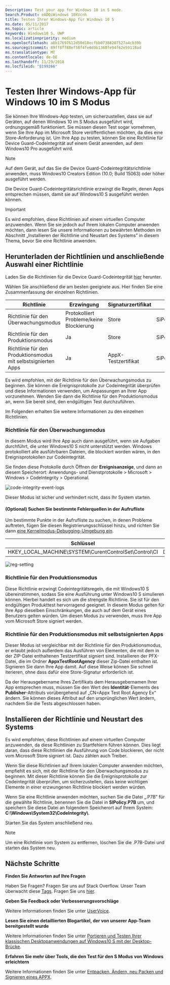 ```yaml
---
Description: Test your app for Windows 10 in S mode.
Search.Product: eADQiWindows 10XVcnh
title: Testen Ihrer Windows-App für Windows 10 S
ms.date: 05/11/2017
ms.topic: article
keywords: Windows10 S, UWP
ms.localizationpriority: medium
ms.openlocfilehash: a8b17697612d50d10ecfbb07388207527a4cb39b
ms.sourcegitcommit: 89ff8ff88ef58f4fe6d3b1368fe94f62e59118ad
ms.translationtype: MT
ms.contentlocale: de-DE
ms.lasthandoff: 11/29/2018
ms.locfileid: "8199266"
---
```

# <a name="test-your-windows-app-for-windows-10-in-s-mode"></a>Testen Ihrer Windows-App für Windows 10 im S Modus

Sie können Ihre Windows-App testen, um sicherzustellen, dass sie auf Geräten, auf denen Windows 10 im S Modus ausgeführt wird, ordnungsgemäß funktioniert. Sie müssen diesen Test sogar vornehmen, wenn Sie Ihre App im Microsoft Store veröffentlichen möchten, da dies eine Store-Anforderung ist. Um Ihre App zu testen, können Sie eine Richtlinie für Device Guard-Codeintegrität auf einem Gerät anwenden, auf dem Windows10 Pro ausgeführt wird.

> [!NOTE]
> Auf dem Gerät, auf das Sie die Device Guard-Codeintegritätsrichtlinie anwenden, muss Windows10 Creators Edition (10.0; Build 15063) oder höher ausgeführt werden.

Die Device Guard-Codeintegritätsrichtlinie erzwingt die Regeln, denen Apps entsprechen müssen, damit sie auf Windows10 S ausgeführt werden können.

> [!IMPORTANT]
>Es wird empfohlen, diese Richtlinien auf einem virtuellen Computer anzuwenden. Wenn Sie sie jedoch auf Ihrem lokalen Computer anwenden möchten, dann lesen Sie unsere Informationen zu bewährten Methoden im Abschnitt „Installieren der Richtlinie und Neustart des Systems” in diesem Thema, bevor Sie eine Richtlinie anwenden.

<a id="choose-policy" />

## <a name="first-download-the-policies-and-then-choose-one"></a>Herunterladen der Richtlinien und anschließende Auswahl einer Richtlinie

Laden Sie die Richtlinien für die Device Guard-Codeintegrität [hier](https://go.microsoft.com/fwlink/?linkid=849018) herunter.

Wählen Sie anschließend die am besten geeignete aus. Hier finden Sie eine Zusammenfassung der einzelnen Richtlinien.

|Richtlinie |Erzwingung |Signaturzertifikat |Dateiname |
|--|--|--|--|
|Richtlinie für den Überwachungsmodus |Protokolliert Probleme/keine Blockierung |Store |SiPolicy_Audit.p7b |
|Richtlinie für den Produktionsmodus |Ja |Store |SiPolicy_Enforced.p7b |
|Richtlinie für den Produktionsmodus mit selbstsignierten Apps |Ja |AppX-Testzertifikat  |SiPolicy_DevModeEx_Enforced.p7b |

Es wird empfohlen, mit der Richtlinie für den Überwachungsmodus zu beginnen. Sie können die Ereignisprotokolle zur Codeintegrität überprüfen und diese Informationen verwenden, um Anpassungen an Ihrer App vorzunehmen. Wenden Sie dann die Richtlinie für den Produktionsmodus an, wenn Sie bereit sind, den endgültigen Test durchzuführen.

Im Folgenden erhalten Sie weitere Informationen zu den einzelnen Richtlinien.

### <a name="audit-mode-policy"></a>Richtlinie für den Überwachungsmodus
In diesem Modus wird Ihre App auch dann ausgeführt, wenn sie Aufgaben durchführt, die unter Windows10 S nicht unterstützt werden. Windows protokolliert alle ausführbaren Dateien, die blockiert worden wären, in den Ereignisprotokollen zur Codeintegrität.

Sie finden diese Protokolle durch Öffnen der **Ereignisanzeige**, und dann an diesem Speicherort: Anwendungs- und Dienstprotokolle > Microsoft > Windows > CodeIntegrity > Operational.

![code-integrity-event-logs](images/desktop-to-uwp/code-integrity-logs.png)

Dieser Modus ist sicher und verhindert nicht, dass Ihr System starten.

#### <a name="optional-find-specific-failure-points-in-the-call-stack"></a>(Optional) Suchen Sie bestimmte Fehlerquellen in der Aufrufliste
Um bestimmte Punkte in der Aufrufliste zu suchen, in denen Probleme auftreten, fügen Sie diesen Registrierungsschlüssel hinzu, und richten Sie dann [eine Kernelmodus-Debugging-Umgebung ein](https://docs.microsoft.com/windows-hardware/drivers/debugger/getting-started-with-windbg--kernel-mode-#span-idsetupakernel-modedebuggingspanspan-idsetupakernel-modedebuggingspanspan-idsetupakernel-modedebuggingspanset-up-a-kernel-mode-debugging).

|Schlüssel|Name|Typ|Wert|
|--|---|--|--|
|HKEY_LOCAL_MACHINE\SYSTEM\CurentControlSet\Control\CI| DebugFlags |REG_DWORD | 1 |


![reg-setting](images/desktop-to-uwp/ci-debug-setting.png)

### <a name="production-mode-policy"></a>Richtlinie für den Produktionsmodus
Diese Richtlinie erzwingt Codeintegritätsregeln, die mit Windows10 S übereinstimmen, sodass Sie eine Ausführung unter Windows10 S simulieren können. Hierbei handelt es sich um die strengste Richtlinie. Sie ist für den endgültigen Produkttest hervorragend geeignet. In diesem Modus gelten für Ihre App dieselben Einschränkungen, die auch auf dem Gerät eines Benutzers gelten würden. Um diesen Modus zu verwenden, muss Ihre App vom Microsoft Store signiert werden.

### <a name="production-mode-policy-with-self-signed-apps"></a>Richtlinie für den Produktionsmodus mit selbstsignierten Apps
Dieser Modus ist vergleichbar mit der Richtlinie für den Produktionsmodus, er erlaubt jedoch außerdem das Ausführen von Elementen, die mit dem in der ZIP-Datei enthaltenen Testzertifikat signiert sind. Installieren der PFX-Datei, die im Ordner **AppxTestRootAgency** dieser Zip-Datei enthalten ist. Signieren Sie dann Ihre App damit. Auf diese Weise können Sie schnell iterieren, ohne dass dafür eine Store-Signatur erforderlich ist.

Da der Herausgebername Ihres Zertifikats dem Herausgebernamen Ihrer App entsprechen muss, müssen Sie den Wert des **Identität**-Elements des **Publisher**-Attributs vorübergehend auf „CN=Appx Test Root Agency Ex“ ändern. Sie können dieses Attribut auf den ursprünglichen Wert ändern, nachdem Sie die Tests abgeschlossen haben.

## <a name="next-install-the-policy-and-restart-your-system"></a>Installieren der Richtlinie und Neustart des Systems

Es wird empfohlen, diese Richtlinien auf einem virtuellen Computer anzuwenden, da diese Richtlinien zu Startfehlern führen können. Dies liegt daran, dass diese Richtlinien die Ausführung von Code blockieren, der nicht vom Microsoft Store signiert ist. Dazu zählen auch Treiber.

Wenn Sie diese Richtlinien auf Ihrem lokalen Computer anwenden möchten, empfiehlt es sich, mit der Richtlinie für den Überwachungsmodus zu beginnen. Mit dieser Richtlinie können Sie die Ereignisprotokolle zur Codeintegrität überprüfen, um sicherzustellen, dass keine wichtigen Elemente in einer erzwungenen Richtlinie blockiert werden würden.

Wenn Sie eine Richtlinie anwenden möchten, suchen Sie die Datei „.P7B” für die gewählte Richtlinie, benennen Sie die Datei in **SIPolicy.P7B** um, und speichern Sie diese Datei an folgendem Speicherort auf Ihrem System: **C:\Windows\System32\CodeIntegrity\\**.

Starten Sie das System anschließend neu.

>[!NOTE]
>Um eine Richtlinie vom System zu entfernen, löschen Sie die .P7B-Datei und starten das System neu.

## <a name="next-steps"></a>Nächste Schritte

**Finden Sie Antworten auf Ihre Fragen**

Haben Sie Fragen? Fragen Sie uns auf Stack Overflow. Unser Team überwacht diese [Tags](http://stackoverflow.com/questions/tagged/project-centennial+or+desktop-bridge). Fragen Sie uns [hier](https://social.msdn.microsoft.com/Forums/en-US/home?filter=alltypes&sort=relevancedesc&searchTerm=%5BDesktop%20Converter%5D).

**Geben Sie Feedback oder Verbesserungsvorschläge**

Weitere Informationen finden Sie unter [UserVoice](https://wpdev.uservoice.com/forums/110705-universal-windows-platform/category/161895-desktop-bridge-centennial).

**Lesen Sie einen detaillierten Blogartikel, der von unserer App-Team bereitgestellt wurde**

Weitere Informationen finden Sie unter [Portieren und Testen Ihrer klassischen Desktopanwendungen auf Windows10 S mit der Desktop-Brücke](https://blogs.msdn.microsoft.com/appconsult/2017/06/15/porting-and-testing-your-classic-desktop-applications-on-windows-10-s-with-the-desktop-bridge/).

**Erfahren Sie mehr über Tools, die den Test für den S Modus von Windows erleichtern**

Weitere Informationen finden Sie unter [Entpacken, Ändern, neu Packen und Signieren eines APPX](https://blogs.msdn.microsoft.com/appconsult/2017/08/07/unpack-modify-repack-sign-appx/).
